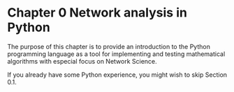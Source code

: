 # Chapter 0 Network analysis in Python

The purpose of this chapter is to provide an introduction to the Python programming language as a tool for implementing and testing mathematical algorithms with especial focus on Network Science.

If you already have some Python experience, you might wish to skip Section 0.1.
